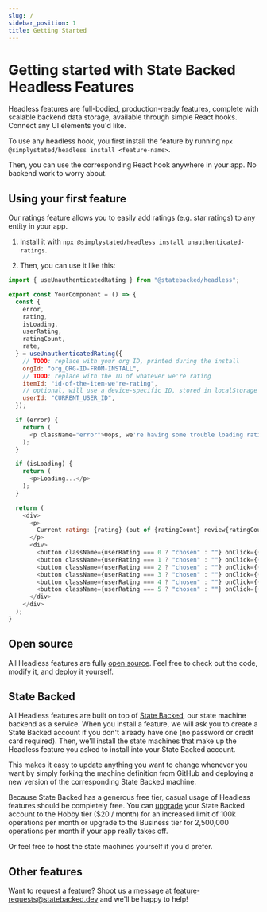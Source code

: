```yaml
---
slug: /
sidebar_position: 1
title: Getting Started
---
```


# Getting started with State Backed Headless Features

Headless features are full-bodied, production-ready features, complete with scalable backend data storage, available through simple React hooks.
Connect any UI elements you'd like.

To use any headless hook, you first install the feature by running `npx @simplystated/headless install <feature-name>`.

Then, you can use the corresponding React hook anywhere in your app. No backend work to worry about.

## Using your first feature

Our ratings feature allows you to easily add ratings (e.g. star ratings) to any entity in your app.

1. Install it with `npx @simplystated/headless install unauthenticated-ratings`.

2. Then, you can use it like this:

```javascript
import { useUnauthenticatedRating } from "@statebacked/headless";

export const YourComponent = () => {
  const {
    error,
    rating,
    isLoading,
    userRating,
    ratingCount,
    rate,
  } = useUnauthenticatedRating({
    // TODO: replace with your org ID, printed during the install
    orgId: "org_ORG-ID-FROM-INSTALL",
    // TODO: replace with the ID of whatever we're rating
    itemId: "id-of-the-item-we're-rating",
    // optional, will use a device-specific ID, stored in localStorage if not provided
    userId: "CURRENT_USER_ID",
  });

  if (error) {
    return (
      <p className="error">Oops, we're having some trouble loading ratings.</p>
    );
  }

  if (isLoading) {
    return (
      <p>Loading...</p>
    );
  }

  return (
    <div>
      <p>
        Current rating: {rating} (out of {ratingCount} review{ratingCount === 1 ? "" : "s"})
      </p>
      <div>
        <button className={userRating === 0 ? "chosen" : ""} onClick={() => rate(0)}>☆☆☆☆☆</button>
        <button className={userRating === 1 ? "chosen" : ""} onClick={() => rate(1)}>★☆☆☆☆</button>
        <button className={userRating === 2 ? "chosen" : ""} onClick={() => rate(2)}>★★☆☆☆</button>
        <button className={userRating === 3 ? "chosen" : ""} onClick={() => rate(3)}>★★★☆☆</button>
        <button className={userRating === 4 ? "chosen" : ""} onClick={() => rate(4)}>★★★★☆</button>
        <button className={userRating === 5 ? "chosen" : ""} onClick={() => rate(5)}>★★★★★</button>
      </div>
    </div>
  );
}
```

## Open source

All Headless features are fully [open source](https://github.com/statebacked/headless).
Feel free to check out the code, modify it, and deploy it yourself.

## State Backed

All Headless features are built on top of [State Backed](https://www.statebacked.dev), our state machine backend as a service.
When you install a feature, we will ask you to create a State Backed account if you don't already have one (no password or credit card required).
Then, we'll install the state machines that make up the Headless feature you asked to install into your State Backed account.

This makes it easy to update anything you want to change whenever you want by simply forking the machine definition from GitHub and deploying a new version of the corresponding State Backed machine.

Because State Backed has a generous free tier, casual usage of Headless features should be completely free.
You can [upgrade](https://docs.statebacked.dev/docs/pricing) your State Backed account to the Hobby tier ($20 / month) for an increased limit of 100k operations per month or upgrade to the Business tier for 2,500,000 operations per month if your app really takes off.

Or feel free to host the state machines yourself if you'd prefer.

## Other features

Want to request a feature? Shoot us a message at [feature-requests@statebacked.dev](mailto:feature-requests@statebacked.dev) and we'll be happy to help!
